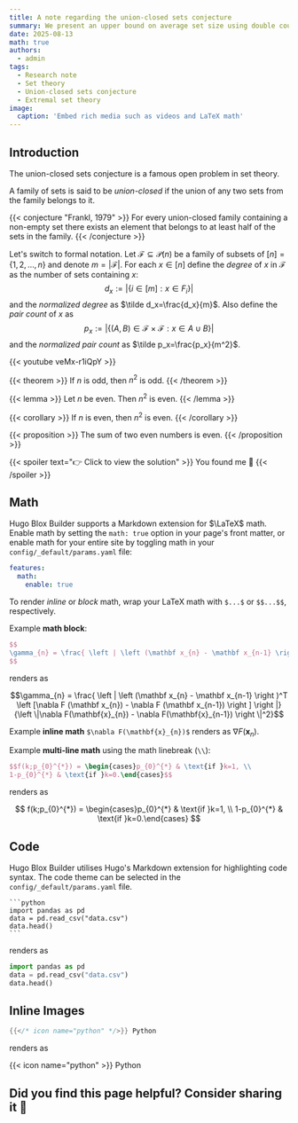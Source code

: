 ```yaml
---
title: A note regarding the union-closed sets conjecture
summary: We present an upper bound on average set size using double counting.
date: 2025-08-13
math: true
authors:
  - admin
tags:
  - Research note
  - Set theory
  - Union-closed sets conjecture
  - Extremal set theory
image:
  caption: 'Embed rich media such as videos and LaTeX math'
---
```


## Introduction

The union-closed sets conjecture is a famous open problem in set theory.

A family of sets is said to be _union-closed_ if the union of any two sets from the family belongs to it.

{{< conjecture "Frankl, 1979" >}}
For every union-closed family containing a non-empty set there exists an element that belongs to at least half of the sets in the family.
{{< /conjecture >}}

Let's switch to formal notation. Let $\mathcal{F}\subseteq\mathscr{P}(n)$ be a family of subsets of $[n]=\{1,2,\ldots,n\}$ and denote $m=|\mathcal{F}|$. For each $x\in[n]$ define the _degree_ of $x$ in $\mathcal{F}$ as the number of sets containing $x$:
$$
d_x:=|\{i\in[m]:x\in F_i\}|
$$
and the _normalized degree_ as $\tilde d_x=\frac{d_x}{m}$. Also define the _pair count_ of $x$ as
$$
p_x:=|\{(A,B)\in\mathcal{F}\times\mathcal{F}:x\in A\cup B\}|
$$
and the _normalized pair count_ as $\tilde p_x=\frac{p_x}{m^2}$.

{{< youtube veMx-r1iQpY >}}

{{< theorem >}}
If $n$ is odd, then $n^2$ is odd.
{{< /theorem >}}

{{< lemma >}}
Let $n$ be even. Then $n^2$ is even.
{{< /lemma >}}

{{< corollary >}}
If $n$ is even, then $n^2$ is even.
{{< /corollary >}}

{{< proposition >}}
The sum of two even numbers is even.
{{< /proposition >}}

{{< spoiler text="👉 Click to view the solution" >}} You found me 🎉 {{< /spoiler >}}

## Math

Hugo Blox Builder supports a Markdown extension for $\LaTeX$ math. Enable math by setting the `math: true` option in your page's front matter, or enable math for your entire site by toggling math in your `config/_default/params.yaml` file:

```yaml
features:
  math:
    enable: true
```

To render _inline_ or _block_ math, wrap your LaTeX math with `$...$` or `$$...$$`, respectively.

Example **math block**:

```latex
$$
\gamma_{n} = \frac{ \left | \left (\mathbf x_{n} - \mathbf x_{n-1} \right )^T \left [\nabla F (\mathbf x_{n}) - \nabla F (\mathbf x_{n-1}) \right ] \right |}{\left \|\nabla F(\mathbf{x}_{n}) - \nabla F(\mathbf{x}_{n-1}) \right \|^2}
$$
```

renders as

$$\gamma_{n} = \frac{ \left | \left (\mathbf x_{n} - \mathbf x_{n-1} \right )^T \left [\nabla F (\mathbf x_{n}) - \nabla F (\mathbf x_{n-1}) \right ] \right |}{\left \|\nabla F(\mathbf{x}_{n}) - \nabla F(\mathbf{x}_{n-1}) \right \|^2}$$

Example **inline math** `$\nabla F(\mathbf{x}_{n})$` renders as $\nabla F(\mathbf{x}_{n})$.

Example **multi-line math** using the math linebreak (`\\`):

```latex
$$f(k;p_{0}^{*}) = \begin{cases}p_{0}^{*} & \text{if }k=1, \\
1-p_{0}^{*} & \text{if }k=0.\end{cases}$$
```

renders as

$$
f(k;p_{0}^{*}) = \begin{cases}p_{0}^{*} & \text{if }k=1, \\
1-p_{0}^{*} & \text{if }k=0.\end{cases}
$$

## Code

Hugo Blox Builder utilises Hugo's Markdown extension for highlighting code syntax. The code theme can be selected in the `config/_default/params.yaml` file.


    ```python
    import pandas as pd
    data = pd.read_csv("data.csv")
    data.head()
    ```

renders as

```python
import pandas as pd
data = pd.read_csv("data.csv")
data.head()
```

## Inline Images

```go
{{</* icon name="python" */>}} Python
```

renders as

{{< icon name="python" >}} Python

## Did you find this page helpful? Consider sharing it 🙌
